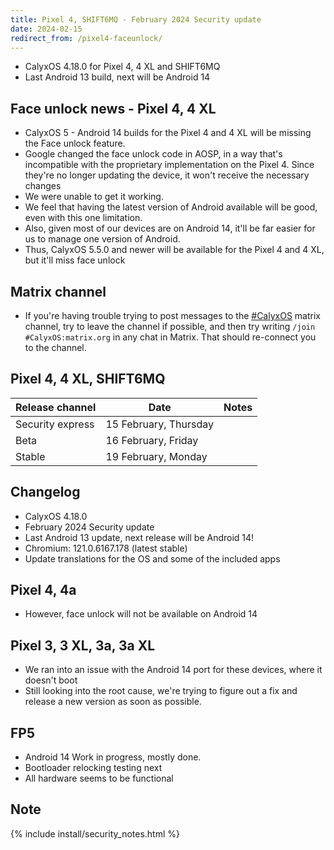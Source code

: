 ```yaml
---
title: Pixel 4, SHIFT6MQ - February 2024 Security update
date: 2024-02-15
redirect_from: /pixel4-faceunlock/
---
```


* CalyxOS 4.18.0 for Pixel 4, 4 XL and SHIFT6MQ
* Last Android 13 build, next will be Android 14

## Face unlock news - Pixel 4, 4 XL

* CalyxOS 5 - Android 14 builds for the Pixel 4 and 4 XL will be missing the Face unlock feature.
* Google changed the face unlock code in AOSP, in a way that's incompatible with the proprietary implementation on the Pixel 4. Since they're no longer updating the device, it won't receive the necessary changes
* We were unable to get it working.
* We feel that having the latest version of Android available will be good, even with this one limitation.
* Also, given most of our devices are on Android 14, it'll be far easier for us to manage one version of Android.
* Thus, CalyxOS 5.5.0 and newer will be available for the Pixel 4 and 4 XL, but it'll miss face unlock


## Matrix channel

* If you're having trouble trying to post messages to the [#CalyxOS](https://app.element.io/#/room/#CalyxOS:matrix.org) matrix channel, try to leave the channel if possible, and then try writing `/join #CalyxOS:matrix.org` in any chat in Matrix. That should re-connect you to the channel.


## Pixel 4, 4 XL, SHIFT6MQ

| Release channel  | Date   | Notes |
| ---------------- | ------ | ------ |
| Security express | 15 February, Thursday | |
| Beta | 16 February, Friday | |
| Stable | 19 February, Monday | |

## Changelog

* CalyxOS 4.18.0
* February 2024 Security update
* Last Android 13 update, next release will be Android 14!
* Chromium: 121.0.6167.178 (latest stable)
* Update translations for the OS and some of the included apps

## Pixel 4, 4a
* However, face unlock will not be available on Android 14

## Pixel 3, 3 XL, 3a, 3a XL

* We ran into an issue with the Android 14 port for these devices, where it doesn't boot
* Still looking into the root cause, we're trying to figure out a fix and release a new version as soon as possible.

## FP5

* Android 14 Work in progress, mostly done.
* Bootloader relocking testing next
* All hardware seems to be functional

## Note

{% include install/security_notes.html %}
